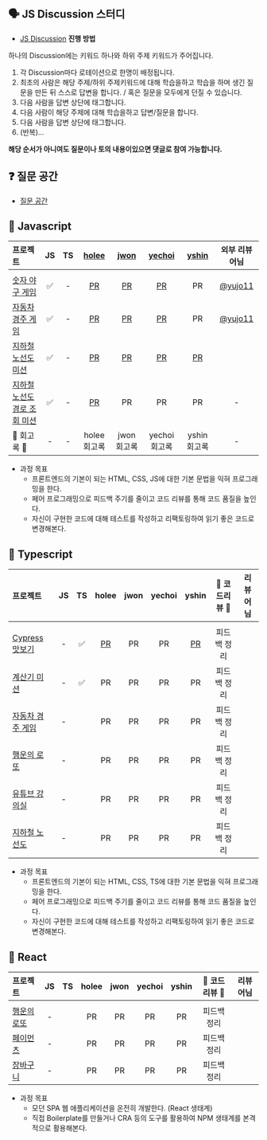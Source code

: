 ## 🗣 JS Discussion 스터디

- [JS Discussion](https://github.com/transcendence42/javascript-archive/discussions/categories/js%EC%8A%A4%ED%84%B0%EB%94%94) **진행 방법**

하나의 Discussion에는 키워드 하나와 하위 주제 키워드가 주어집니다. 

1. 각 Discussion마다 로테이션으로 한명이 배정됩니다.
2. 최초의 사람은 해당 주제/하위 주제키워드에 대해 학습을하고 학습을 하며 생긴 질문을 만든 뒤 스스로 답변을 합니다. / 혹은 질문을 모두에게 던질 수 있습니다.
3. 다음 사람을 답변 상단에 태그합니다.
4. 다음 사람이 해당 주제에 대해 학습을하고 답변/질문을 합니다.
5. 다음 사람을 답변 상단에 태그합니다.
6. (반복)...

**해당 순서가 아니여도 질문이나 토의 내용이있으면 댓글로 참여 가능합니다.**

## ❓ 질문 공간

- [질문 공간](https://github.com/transcendence42/javascript-archive/discussions/categories/q-a)

## 🌱 Javascript

|   프로젝트    |  JS  |  TS  |  [holee](https://github.com/hochan222)   |  [jwon](https://github.com/jwon42)  |  [yechoi](https://github.com/yechoi42)  |  [yshin](https://github.com/yhshin0)  | 외부 리뷰어님    |
| :---------- | :--: | :--: | :------: | :----: | :------: | :-----: | :----------: |
||||||||||
| [숫자 야구 게임](https://github.com/transcendence42/javascript-baseball-precourse)   | ✅ | - |  [PR](https://github.com/transcendence42/javascript-baseball-precourse/pull/1) | [PR](https://github.com/transcendence42/javascript-baseball-precourse/pull/2) | [PR](https://github.com/transcendence42/javascript-baseball-precourse/pull/3) | PR | [@yujo11](https://github.com/yujo11) |
| [자동차 경주 게임](https://github.com/transcendence42/javascript-racingcar-precourse)   | ✅ | - |  [PR](https://github.com/transcendence42/javascript-racingcar-precourse/pull/1) | [PR](https://github.com/transcendence42/javascript-racingcar-precourse/pull/2) | [PR](https://github.com/transcendence42/javascript-racingcar-precourse/pull/3) | PR | [@yujo11](https://github.com/yujo11) |
| [지하철 노선도 미션](https://github.com/transcendence42/javascript-subway-map-precourse)   | ✅ | - |  [PR](https://github.com/transcendence42/javascript-subway-map-precourse/pull/1) | [PR](https://github.com/transcendence42/javascript-subway-map-precourse/pull/2) | [PR](https://github.com/transcendence42/javascript-subway-map-precourse/pull/3) | [PR](https://github.com/transcendence42/javascript-subway-map-precourse/pull/4) |  |
| [지하철 노선도 경로 조회 미션](https://github.com/transcendence42/javascript-subway-path-precourse)   | ✅ | - |  [PR](https://github.com/transcendence42/javascript-subway-path-precourse/pull/1) | PR | PR | PR | - |
| 🌟 회고록 🌟 | - | - | holee 회고록 | jwon 회고록 | yechoi 회고록 | yshin 회고록 | - |

  - 과정 목표
    - 프론트엔드의 기본이 되는 HTML, CSS, JS에 대한 기본 문법을 익혀 프로그래밍을 한다.
    - 페어 프로그래밍으로 피드백 주기를 줄이고 코드 리뷰를 통해 코드 품질을 높인다.
    - 자신이 구현한 코드에 대해 테스트를 작성하고 리팩토링하여 읽기 좋은 코드로 변경해본다.

## 🥚 Typescript

|   프로젝트    |  JS  |  TS  |  holee   |  jwon  |  yechoi  |  yshin  |   🌟  코드리뷰 🌟   |    리뷰어님    |
| :---------- | :--: | :--: | :------: | :----: | :------: | :-----: | :---------------: | :----------: |
|||||||
| [Cypress 맛보기](https://github.com/transcendence42/cypress-basic)   | - | ✅ |  [PR](https://github.com/transcendence42/cypress-basic/pull/2) | PR | PR | [PR](https://github.com/transcendence42/cypress-basic/pull/3) | 피드백 정리 |  |
| [계산기 미션](https://github.com/transcendence42/javascript-calculator)   | - | ✅ |  PR | PR | PR | PR | 피드백 정리 |  |
| [자동차 경주 게임](https://github.com/transcendence42/javascript-racingcar)   | - |  |  PR | PR | PR | PR | 피드백 정리 |  |
| [행운의 로또](https://github.com/transcendence42/javascript-lotto)   | - |  |  PR | PR | PR | PR | 피드백 정리 |  |
| [유튜브 강의실](https://github.com/transcendence42/javascript-youtube-classroom)   | - |  |  PR | PR | PR | PR | 피드백 정리 |  |
| [지하철 노선도](https://github.com/transcendence42/javascript-subway)   | - |  |  PR | PR | PR | PR | 피드백 정리 |  |

  - 과정 목표
    - 프론트엔드의 기본이 되는 HTML, CSS, TS에 대한 기본 문법을 익혀 프로그래밍을 한다.
    - 페어 프로그래밍으로 피드백 주기를 줄이고 코드 리뷰를 통해 코드 품질을 높인다.
    - 자신이 구현한 코드에 대해 테스트를 작성하고 리팩토링하여 읽기 좋은 코드로 변경해본다.

## 🥚 React

|   프로젝트    |  JS  |  TS  |  holee   |  jwon  |  yechoi  |  yshin  |   🌟  코드리뷰 🌟   |    리뷰어님    |
| :---------- | :--: | :--: | :------: | :----: | :------: | :-----: | :---------------: | :----------: |
|||||||
| [행운의 로또](https://github.com/transcendence42/react-lotto)   | - |  |  PR | PR | PR | PR | 피드백 정리 |  |
| [페이먼츠](https://github.com/transcendence42/react-payments)   | - |  |  PR | PR | PR | PR | 피드백 정리 |  |
| [장바구니](https://github.com/transcendence42/react-shopping-cart)   | - |  |  PR | PR | PR | PR | 피드백 정리 |  |

  - 과정 목표
    - 모던 SPA 웹 애플리케이션을 온전히 개발한다. (React 생태계)
    - 직접 Boilerplate를 만들거나 CRA 등의 도구를 활용하여 NPM 생태계를 본격적으로 활용해본다.

